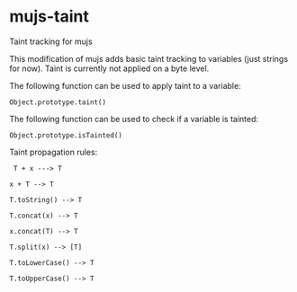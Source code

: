 # mujs-taint
Taint tracking for mujs

This modification of mujs adds basic taint tracking to variables (just strings for now). Taint is currently not applied on a byte level.

The following function can be used to apply taint to a variable:

``
Object.prototype.taint()
``

The following function can be used to check if a variable is tainted:

``
Object.prototype.isTainted()
``

Taint propagation rules:

`` T + x ---> T``

`` x + T --> T ``

`` T.toString() --> T ``

`` T.concat(x) --> T ``

`` x.concat(T) --> T ``

`` T.split(x) --> [T] ``

`` T.toLowerCase() --> T ``

`` T.toUpperCase() --> T ``

